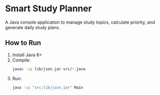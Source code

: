# Smart Study Planner

A Java console application to manage study topics, calculate priority, and generate daily study plans.

## How to Run
1. Install Java 8+
2. Compile:
   ```bash
   javac -cp lib/json.jar src/*.java
   ```
3. Run:
   ```bash
   java -cp "src;lib/json.jar" Main
   ```
